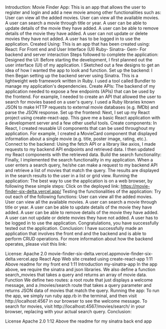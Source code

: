 Introduction:
Movie Finder App:
This is an app that allows the user to register and login and add a new movie among other functionalities such as:
User can view all the added movies.
User can view all the available movies.
A user can search a movie through title or year.
A user can be able to update details of the movie they have added.
A user can be able to remove details of the movie they have added.
A user can not update or delete movies they have not added.
A user has to be logged in to use the application.
Created Using:
This is an app that has been created using:
React: For Front end and User Interface (UI)
Ruby- Sinatra- Gem- For backend and server interaction
Steps followed to complete the application:
Designed the UI: Before starting the development, I first planned out the user interface (UI) of my application. I Sketched out a few designs to get an idea of how I wanted the app to look and function.
Set up the backend: I then Began setting up the backend server using Sinatra. This is a lightweight web framework written in Ruby. I used a tool called Bundler to manage my application's dependencies.
Create APIs: The backend of my application needed to expose a few endpoints (APIs) that can be used by the frontend. For example, I needed to create an API that allowed the user to search for movies based on a user's query. I used a Ruby libraries known JSON to make HTTP requests to external movie databases (e.g. IMDb) and parse the JSON response.
Set up the frontend: Next, I set up my React project using create-react-app. This gave me a basic React application with a development server and a few other useful tools.
Create components: In React, I created reusable UI components that can be used throughout my application. For example, I created a MovieCard component that displayed information about a single movie (e.g. title, poster image, rating, etc.).
Connect to the backend: Using the fetch API or a library like axios, I made requests to my backend API endpoints and retrieved data. I then updated my React components with the retrieved data.
Build the search functionality: Finally, I implemented the search functionality in my application. When a user enters a search query, he/she can make a request to my backend API and retrieve a list of movies that match the query. The results are displayed in the search results to the user in a list or grid view.
Running the application:
The best way to use the application is on a web browser, by following these simple steps:
Click on the deployed link: https://movie-finder-six-delta.vercel.app/
Testing the functionalities of the application:
Try out each of the following functions:
User can view all the added movies.
User can view all the available movies.
A user can search a movie through title or year.
A user can be able to update details of the movie they have added.
A user can be able to remove details of the movie they have added.
A user can not update or delete movies they have not added.
A user has to be logged in to use the application.
Congratulations, you have successfully tested out the application.
Conclusion:
I have successfully made an application that involves the front end and the backend and is able to perform CRUD operations. For more information about how the backend operates, please visit this link:

License:
Apache 2.0
movie-finder-six-delta.vercel.appmovie-finder-six-delta.vercel.app
React App
Web site created using create-react-app
1:11
Above readme for my front end
1:11
Introduction
my-sinatra-app
In the app above, we require the sinatra and json libraries. We also define a function search_movies that takes a query and returns an array of movie data.
Function
We define two routes: a root route that just displays a welcome message, and a /movies/search route that takes a query parameter and returns JSON data of movies that match the query.
Running the app:
To run the app, we simply run ruby app.rb in the terminal, and then visit http://localhost:4567 in our browser to see the welcome message.
To search for movies, visit http://localhost:4567/movies/search/ in your browser, replacing with your actual search query.
Conclusion:

License
Apache 2.0
1:12
Above the readme for my sinatra back end app